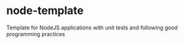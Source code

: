 # node-template
Template for NodeJS applications with unit tests and following good programming practices
